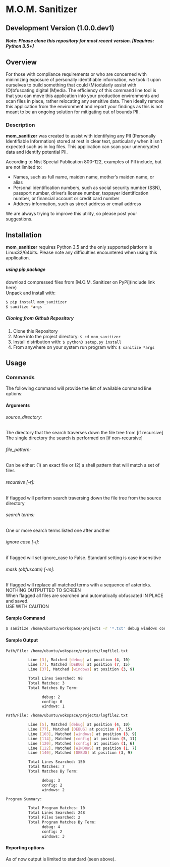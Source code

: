 # M.O.M. Sanitizer
## Development Version (1.0.0.dev1)

##### Note: Please clone this repository for most recent version. [Requires: Python 3.5+]

## Overview
For those with compliance requirements or who are concerned with minimizing exposure of personally identifiable information, we took it upon ourselves to build something that could (M)odularly assist with (O)bfuscating digital (M)edia. The efficiency of this command line tool is that you can move this application into your production environments and scan files in place, rather relocating any sensitive data. Then ideally remove this application from the environment and report your findings as this is not meant to be an ongoing solution for mitigating out of bounds PII.

### Description
**mom_sanitizer** was created to assist with identifying any PII (Personally Identifiable Information) stored at rest in clear text, particularly when it isn't expected such as in log files. This application can scan your unencrypted data and identify potential PII.

According to Nist Special Publication 800-122, examples of PII include, but are not limited to:
* Names, such as full name, maiden name, mother‘s maiden name, or alias
* Personal identification numbers, such as social security number (SSN), passport number, driver‘s license number, taxpayer identification number, or financial account or credit card number
* Address information, such as street address or email address

We are always trying to improve this utility, so please post your suggestions.

## Installation
**mom_sanitizer** requires Python 3.5 and the only supported platform is Linux32/64bits. Please note any difficulties encountered when using this application.

##### using pip package  
download compressed files from [M.O.M. Sanitizer on PyPi](include link here)  
Unpack and install with:
```bash
$ pip install mom_sanitizer
$ sanitize *args
```  
##### Cloning from Github Repository
1. Clone this Repository
2. Move into the project directory: `$ cd mom_sanitizer`
3. Install distribution with: `$ python3 setup.py install`
4. From anywhere on your system run program with: `$ sanitize *args`  

## Usage

### Commands
The following command will provide the list of available command line options:

#### Arguments
###### source_directory:   
The directory that the search traverses down the file tree from [if recursive]    
The single directory the search is performed on [if non-recursive]

###### file_pattern:
Can be either: (1) an exact file or (2) a shell pattern that will match a set of files  
###### recursive [-r]:
If flagged will perform search traversing down the file tree from the source directory
###### search terms:
One or more search terms listed one after another
###### ignore case [-i]:
if flagged will set ignore_case to False.  Standard setting is case insensitive
###### mask (obfuscate) [-m]:
If flagged will replace all matched terms with a sequence of astericks.  
NOTHING OUTPUTTED TO SCREEN  
When flagged all files are searched and automatically obfuscated IN PLACE and saved.  
USE WITH CAUTION


#### Sample Command
```bash
$ sanitize /home/ubuntu/workspace/projects -r '*.txt' debug windows config
```

#### Sample Output
```bash
Path/File: /home/ubuntu/wokspace/projects/logfile1.txt  

          Line [3], Matched [debug] at position (4, 10)
          Line [7], Matched [DEBUG] at position (7, 15)
          Line [37], Matched [windows] at position (3, 9)

          Total Lines Searched: 98
          Total Matches: 3
          Total Matches By Term:

                debug: 2  
                config: 0
                windows: 1  

Path/File: /home/ubuntu/wokspace/projects/logfile2.txt  

          Line [5], Matched [debug] at position (4, 10)
          Line [77], Matched [DEBUG] at position (7, 15)
          Line [103], Matched [windows] at position (3, 9)
          Line [114], Matched [config] at position (5, 11)
          Line [120], Matched [config] at position (1, 6)
          Line [122], Matched [WINDOWS] at position (1, 7)
          Line [140], Matched [DEBUG] at position (3, 9)

          Total Lines Searched: 150
          Total Matches: 7
          Total Matches By Term:

                debug: 3  
                config: 2
                windows: 2  

Program Summary:  

          Total Program Matches: 10
          Total Lines Searched: 248
          Total Files Searched: 2
          Total Program Matches By Term:
                debug: 4
                config: 2
                windows: 3

```
#### Reporting options

As of now output is limited to standard (seen above).   
